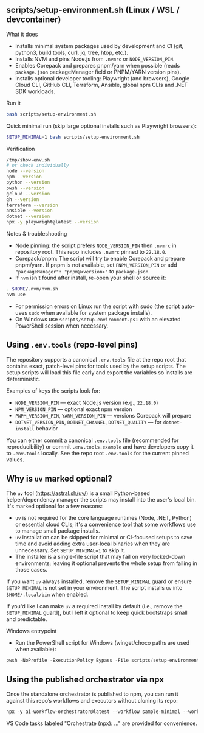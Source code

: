 scripts/setup-environment.sh (Linux / WSL / devcontainer)
------------------------------------------------------

What it does
- Installs minimal system packages used by development and CI (git, python3, build tools, curl, jq, tree, htop, etc.).
- Installs NVM and pins Node.js from `.nvmrc` or `NODE_VERSION_PIN`.
- Enables Corepack and prepares pnpm/yarn when possible (reads `package.json` packageManager field or PNPM/YARN version pins).
- Installs optional developer tooling: Playwright (and browsers), Google Cloud CLI, GitHub CLI, Terraform, Ansible, global npm CLIs and .NET SDK workloads.

Run it
```bash
bash scripts/setup-environment.sh
```

Quick minimal run (skip large optional installs such as Playwright browsers):

```bash
SETUP_MINIMAL=1 bash scripts/setup-environment.sh
```

Verification
```bash
/tmp/show-env.sh
# or check individually
node --version
npm --version
python --version
pwsh --version
gcloud --version
gh --version
terraform --version
ansible --version
dotnet --version
npx -y playwright@latest --version
```

Notes & troubleshooting
- Node pinning: the script prefers `NODE_VERSION_PIN` then `.nvmrc` in repository root. This repo includes `.nvmrc` pinned to `22.18.0`.
- Corepack/pnpm: The script will try to enable Corepack and prepare pnpm/yarn. If pnpm is not available, set `PNPM_VERSION_PIN` or add `"packageManager": "pnpm@<version>"` to `package.json`.
- If `nvm` isn't found after install, re-open your shell or source it:

```bash
. $HOME/.nvm/nvm.sh
nvm use
```

- For permission errors on Linux run the script with sudo (the script auto-uses `sudo` when available for system package installs).
- On Windows use `scripts/setup-environment.ps1` with an elevated PowerShell session when necessary.

Using `.env.tools` (repo-level pins)
-----------------------------------

The repository supports a canonical `.env.tools` file at the repo root that contains exact, patch-level pins for tools used by the setup scripts. The setup scripts will load this file early and export the variables so installs are deterministic.

Examples of keys the scripts look for:
- `NODE_VERSION_PIN` — exact Node.js version (e.g., `22.18.0`)
- `NPM_VERSION_PIN` — optional exact npm version
- `PNPM_VERSION_PIN`, `YARN_VERSION_PIN` — versions Corepack will prepare
- `DOTNET_VERSION_PIN`, `DOTNET_CHANNEL`, `DOTNET_QUALITY` — for `dotnet-install` behavior

You can either commit a canonical `.env.tools` file (recommended for reproducibility) or commit `.env.tools.example` and have developers copy it to `.env.tools` locally. See the repo root `.env.tools` for the current pinned values.

Why is `uv` marked optional?
--------------------------------
The `uv` tool (https://astral.sh/uv/) is a small Python-based helper/dependency manager the scripts may install into the user's local bin. It's marked optional for a few reasons:

- `uv` is not required for the core language runtimes (Node, .NET, Python) or essential cloud CLIs; it's a convenience tool that some workflows use to manage small package installs.
- `uv` installation can be skipped for minimal or CI-focused setups to save time and avoid adding extra user-local binaries when they are unnecessary. Set `SETUP_MINIMAL=1` to skip it.
- The installer is a single-file script that may fail on very locked-down environments; leaving it optional prevents the whole setup from failing in those cases.

If you want `uv` always installed, remove the `SETUP_MINIMAL` guard or ensure `SETUP_MINIMAL` is not set in your environment. The script installs `uv` into `$HOME/.local/bin` when enabled.

If you'd like I can make `uv` a required install by default (i.e., remove the `SETUP_MINIMAL` guard), but I left it optional to keep quick bootstraps small and predictable.

Windows entrypoint
- Run the PowerShell script for Windows (winget/choco paths are used when available):

```powershell
pwsh -NoProfile -ExecutionPolicy Bypass -File scripts/setup-environment.ps1
```

Using the published orchestrator via npx
---------------------------------------

Once the standalone orchestrator is published to npm, you can run it against this repo’s workflows and executors without cloning its repo:

```powershell
npx -y ai-workflow-orchestrator@latest --workflow sample-minimal --workflows-path ai_instruction_modules/ai-workflow-assignments/dynamic-workflows --exec-paths scripts/executors --log logs/sample-minimal-exec-npx.jsonl --console
```

VS Code tasks labeled "Orchestrate (npx): …" are provided for convenience.
